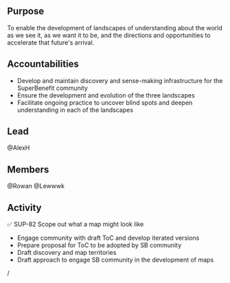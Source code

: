 ## Purpose
To enable the development of landscapes of understanding about the world as we see it, as we want it to be, and the directions and opportunities to accelerate that future's arrival.
## Accountabilities
- Develop and maintain discovery and sense-making infrastructure for the SuperBenefit community
- Ensure the development and evolution of the three landscapes
- Facilitate ongoing practice to uncover blind spots and deepen understanding in each of the landscapes

## Lead
@AlexH 
## Members
@Rowan  @Lewwwk 
## Activity
✅ SUP-82 Scope out what a map might look like
- Engage community with draft ToC and develop iterated versions 
- Prepare proposal for ToC to be adopted by SB community
- Draft discovery and map territories
- Draft approach to engage SB community in the development of maps


/
